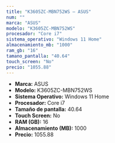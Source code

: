 ```yaml
---
title: "K3605ZC-MBN752WS — ASUS"
num: ""
marca: "ASUS"
modelo: "K3605ZC-MBN752WS"
procesador: "Core i7"
sistema_operativo: "Windows 11 Home"
almacenamiento_mb: "1000"
ram_gb: "16"
tamano_pantalla: "40.64"
touch_screen: "No"
precio: "1055.88"
---
```

<ul>
<li><strong>Marca:</strong> ASUS</li>
<li><strong>Modelo:</strong> K3605ZC-MBN752WS</li>
<li><strong>Sistema Operativo:</strong> Windows 11 Home</li>
<li><strong>Procesador:</strong> Core i7 </li>
<li><strong>Tamaño de pantalla:</strong> 40.64</li>
<li><strong>Touch Screen:</strong> No</li>
<li><strong>RAM (GB):</strong> 16</li>
<li><strong>Almacenamiento (MB):</strong> 1000</li>
<li><strong>Precio:</strong> 1055.88</li>
</ul>
